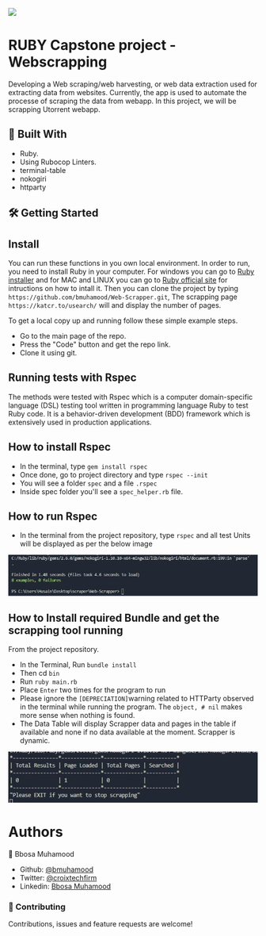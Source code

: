![](https://img.shields.io/badge/Microverse-blueviolet)

# RUBY Capstone project - Webscrapping

Developing a Web scraping/web harvesting, or web data extraction used for extracting data from websites. Currently, the app is used to automate the processe of scraping the data from webapp. In this project, we will be scrapping Utorrent webapp.

## 🔧 Built With

- Ruby.
- Using Rubocop Linters.
- terminal-table
- nokogiri
- httparty

## 🛠 Getting Started

## Install

You can run these functions in you own local environment. In order to run, you need to install Ruby in your computer. For windows you can go to [Ruby installer](https://rubyinstaller.org/) and for MAC and LINUX you can go to [Ruby official site](https://www.ruby-lang.org/en/downloads/) for intructions on how to intall it. Then you can clone the project by typing `https://github.com/bmuhamood/Web-Scrapper.git`, The scrapping page `https://katcr.to/usearch/` will and display the number of pages.

To get a local copy up and running follow these simple example steps.

- Go to the main page of the repo.
- Press the "Code" button and get the repo link.
- Clone it using git.

## Running tests with Rspec

The methods were tested with Rspec which is a computer domain-specific language (DSL) testing tool written in programming language Ruby to test Ruby code. It is a behavior-driven development (BDD) framework which is extensively used in production applications.

## How to install Rspec

- In the terminal, type `gem install rspec`
- Once done, go to project directory and type `rspec --init`
- You will see a folder `spec` and a file `.rspec`
- Inside spec folder you'll see a `spec_helper.rb` file.

## How to run Rspec

- In the terminal from the project repository, type `rspec` and all test Units will be displayed as per the below image

<img src="images/1.JPG">

## How to Install required Bundle and get the scrapping tool running

From the project repository.

- In the Terminal, Run `bundle install`
- Then cd `bin`
- Run `ruby main.rb`
- Place `Enter` two times for the program to run
- Please ignore the `[DEPRECIATION]`warning related to HTTParty observed in the terminal while running the program. The `object, # nil` makes more sense when nothing is found.
- The Data Table will display Scrapper data and pages in the table if available and none if no data available at the moment. Scrapper is dynamic.

<img src="images/2.JPG">

# Authors

👤 Bbosa Muhamood

- Github: [@bmuhamood](https://github.com/bmuhamood)
- Twitter: [@croixtechfirm](https://twitter.com/croixtechfirm)
- Linkedin: [Bbosa Muhamood](https://www.linkedin.com/in/bbosa-muhamood-06845576/)

### 🤝 Contributing

Contributions, issues and feature requests are welcome!
